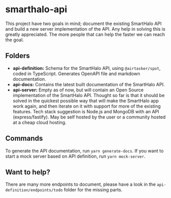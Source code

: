 # smarthalo-api

This project have two goals in mind; document the existing SmartHalo API and build a new server implementation of the API. Any help in solving this is greatly appreciated. The more people that can help the faster we can reach the goal.

## Folders

- **api-definition:** Schema for the SmartHalo API, using `@airtasker/spot`, coded in TypeScript. Generates OpenAPI file and markdown documentation.
- **api-docs:** Contains the latest built documentation of the SmartHalo API.
- **api-server:** Empty as of now, but will contain an Open Source implementation of the SmartHalo API. Thought so far is that it should be solved in the quickest possible way that will make the SmartHalo app work again, and then iterate on it with support for more of the existing features. Tech stack suggestion is Node.js and MongoDB with an API (express/fastify). May be self hosted by the user or a community hosted at a cheap cloud hosting.

## Commands

To generate the API documentation, run `yarn generate-docs`. If you want to start a mock server based on API definition, run `yarn mock-server`. 

## Want to help?

There are many more endpoints to document, please have a look in the `api-definition/endpoints/todo` folder for the missing parts.